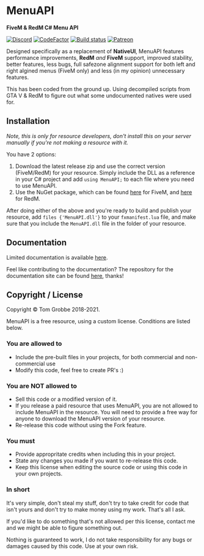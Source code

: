 # MenuAPI

**FiveM & RedM C# Menu API**

[![Discord](https://discordapp.com/api/guilds/285424882534187008/widget.png)](https://vespura.com/discord) [![CodeFactor](https://www.codefactor.io/repository/github/tomgrobbe/menuapi/badge)](https://www.codefactor.io/repository/github/tomgrobbe/menuapi) [![Build status](https://ci.appveyor.com/api/projects/status/8nqoeyg0e9rn10ih/branch/master?svg=true)](https://ci.appveyor.com/project/TomGrobbe/menuapi/branch/master) [![Patreon](https://img.shields.io/badge/donate-Patreon-orange.svg)](https://www.patreon.com/vespura)

Designed specifically as a replacement of **NativeUI**, MenuAPI features performance improvements, **RedM** _and_ **FiveM** support, improved stability, better features, less bugs, full safezone alignment support for both left and right algined menus (FiveM only) and less (in my opinion) unnecessary features.

This has been coded from the ground up. Using decompiled scripts from GTA V & RedM to figure out what some undocumented natives were used for.

## Installation

_Note, this is only for resource developers, don't install this on your server manually if you're not making a resource with it._

You have 2 options:

1. Download the latest release zip and use the correct version (FiveM/RedM) for your resource. Simply include the DLL as a reference in your C# project and add `using MenuAPI;` to each file where you need to use MenuAPI.
2. Use the NuGet package, which can be found [here](https://www.nuget.org/packages/MenuAPI.FiveM/) for FiveM, and [here](https://www.nuget.org/packages/MenuAPI.RedM/) for RedM.

After doing either of the above and you're ready to build and publish your resource, add `files {'MenuAPI.dll'}` to your `fxmanifest.lua` file, and make sure that you include the `MenuAPI.dll` file in the folder of your resource.

## Documentation

Limited documentation is available [here](https://docs.vespura.com/mapi).

Feel like contributing to the documentation? The repository for the documentation site can be found [here](https://github.com/TomGrobbe/MenuAPI-Docs), thanks!

## Copyright / License

Copyright © Tom Grobbe 2018-2021.

MenuAPI is a free resource, using a custom license.
Conditions are listed below.

### You are allowed to

- Include the pre-built files in your projects, for both commercial and non-commercial use
- Modify this code, feel free to create PR's :)

### You are NOT allowed to

- Sell this code or a modified version of it.
- If you release a paid resource that uses MenuAPI, you are not allowed to include MenuAPI in the resource. You will need to provide a free way for anyone to download the MenuAPI version of your resource.
- Re-release this code without using the Fork feature.

### You must

- Provide appropritate credits when including this in your project.
- State any changes you made if you want to re-release this code.
- Keep this license when editing the source code or using this code in your own projects.

### In short

It's very simple, don't steal my stuff, don't try to take credit for code that isn't yours and don't try to make money using my work. That's all I ask.

If you'd like to do something that's not allowed per this license, contact me and we might be able to figure something out.

Nothing is guaranteed to work, I do not take responsibility for any bugs or damages caused by this code. Use at your own risk.
